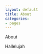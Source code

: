 ```yaml
---
layout: default
title: About
categories:
- pages
---
```


<div class="article-wrapper">
  <div class="help post-content" markdown="1">
    About

Hallelujah
  </div>
</div>
